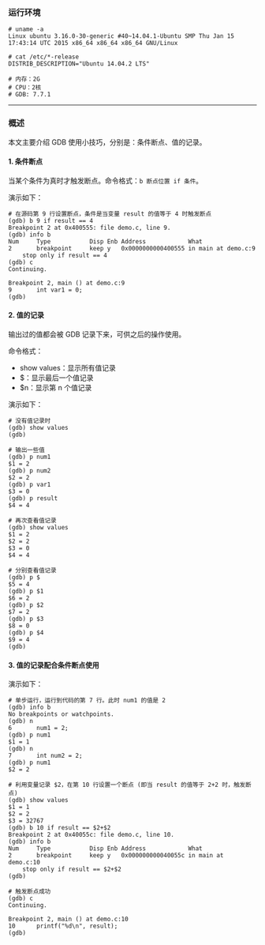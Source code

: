 ### 运行环境

```
# uname -a
Linux ubuntu 3.16.0-30-generic #40~14.04.1-Ubuntu SMP Thu Jan 15 17:43:14 UTC 2015 x86_64 x86_64 x86_64 GNU/Linux

# cat /etc/*-release
DISTRIB_DESCRIPTION="Ubuntu 14.04.2 LTS"

# 内存：2G
# CPU：2核
# GDB: 7.7.1
```

---

### 概述

本文主要介绍 GDB 使用小技巧，分别是：条件断点、值的记录。

#### 1. 条件断点

当某个条件为真时才触发断点。命令格式：`b 断点位置 if 条件`。

演示如下：

```
# 在源码第 9 行设置断点，条件是当变量 result 的值等于 4 时触发断点
(gdb) b 9 if result == 4
Breakpoint 2 at 0x400555: file demo.c, line 9.
(gdb) info b
Num     Type           Disp Enb Address            What
2       breakpoint     keep y   0x0000000000400555 in main at demo.c:9
	stop only if result == 4
(gdb) c
Continuing.

Breakpoint 2, main () at demo.c:9
9		int var1 = 0;
(gdb)
```

#### 2. 值的记录

输出过的值都会被 GDB 记录下来，可供之后的操作使用。

命令格式：

- show values：显示所有值记录
- $：显示最后一个值记录
- $n：显示第 n 个值记录

演示如下：

```
# 没有值记录时
(gdb) show values 
(gdb) 

# 输出一些值
(gdb) p num1
$1 = 2
(gdb) p num2
$2 = 2
(gdb) p var1  
$3 = 0
(gdb) p result
$4 = 4

# 再次查看值记录
(gdb) show values 
$1 = 2
$2 = 2
$3 = 0
$4 = 4

# 分别查看值记录
(gdb) p $
$5 = 4
(gdb) p $1
$6 = 2
(gdb) p $2
$7 = 2
(gdb) p $3
$8 = 0
(gdb) p $4
$9 = 4
(gdb) 
```

#### 3. 值的记录配合条件断点使用

演示如下：

```
# 单步运行，运行到代码的第 7 行。此时 num1 的值是 2
(gdb) info b
No breakpoints or watchpoints.
(gdb) n 
6	  	num1 = 2;
(gdb) p num1
$1 = 1
(gdb) n
7		int num2 = 2;
(gdb) p num1
$2 = 2

# 利用变量记录 $2，在第 10 行设置一个断点 (即当 result 的值等于 2+2 时，触发断点)
(gdb) show values             
$1 = 1
$2 = 2
$3 = 32767
(gdb) b 10 if result == $2+$2
Breakpoint 2 at 0x40055c: file demo.c, line 10.
(gdb) info b
Num     Type           Disp Enb Address            What
2       breakpoint     keep y   0x000000000040055c in main at demo.c:10
	stop only if result == $2+$2
(gdb) 

# 触发断点成功
(gdb) c
Continuing.

Breakpoint 2, main () at demo.c:10
10		printf("%d\n", result);
(gdb)
```










